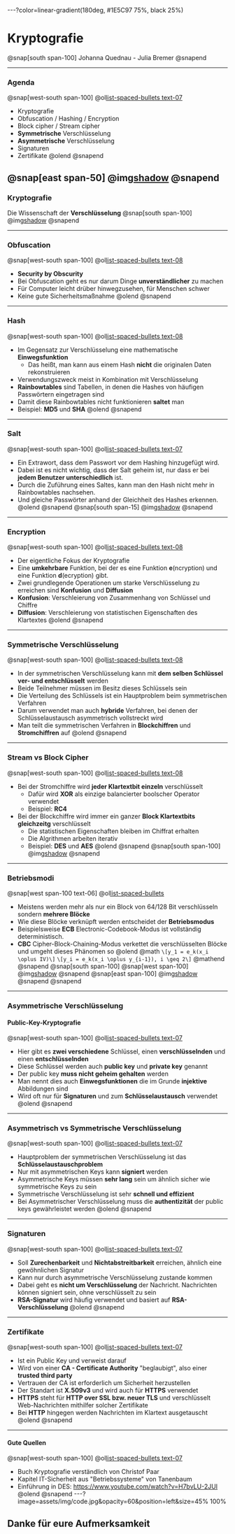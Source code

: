 ---?color=linear-gradient(180deg, #1E5C97 75%, black 25%)
# Kryptografie
@snap[south span-100]
Johanna Quednau - Julia Bremer
@snapend

---
### **Agenda**

@snap[west-south span-100]
@ol[list-spaced-bullets text-07](false)
- Kryptografie
- Obfuscation / Hashing / Encryption
- Block cipher / Stream cipher
- **Symmetrische** Verschlüsselung
- **Asymmetrische** Verschlüsselung
- Signaturen
- Zertifikate
@olend
@snapend

@snap[east span-50]
@img[shadow](assets/img/keys.jpg)
@snapend
---

### Kryptografie

Die Wissenschaft der **Verschlüsselung**
@snap[south span-100]
@img[shadow](assets/img/crypt_gebiete.png)
@snapend

---
### Obfuscation

@snap[west-south span-100]
@ol[list-spaced-bullets text-08](false)
- **Security by Obscurity**
- Bei Obfuscation geht es nur darum Dinge **unverständlicher** zu machen
- Für Computer leicht drüber hinwegzusehen, für Menschen schwer
- Keine gute Sicherheitsmaßnahme
@olend
@snapend

---
### Hash

@snap[west-south span-100]
@ol[list-spaced-bullets text-08](false)
- Im Gegensatz zur Verschlüsselung eine mathematische **Einwegsfunktion**
    - Das heißt, man kann aus einem Hash **nicht** die originalen Daten rekonstruieren
- Verwendungszweck meist in Kombination mit Verschlüsselung
- **Rainbowtables** sind Tabellen, in denen die Hashes von häufigen Passwörtern eingetragen sind
- Damit diese Rainbowtables nicht funktionieren **saltet** man
- Beispiel: **MD5** und **SHA**
@olend
@snapend

---
### Salt

@snap[west-south span-100]
@ol[list-spaced-bullets text-07](false)
- Ein Extrawort, dass dem Passwort vor dem Hashing hinzugefügt wird.
- Dabei ist es nicht wichtig, dass der Salt geheim ist, nur dass er bei **jedem Benutzer unterschiedlich** ist.
- Durch die Zuführung eines Saltes, kann man den Hash nicht mehr in Rainbowtables nachsehen.
- Und gleiche Passwörter anhand der Gleichheit des Hashes erkennen.
@olend
@snapend
@snap[south span-15]
@img[shadow](assets/img/salt.png)
@snapend

---
### Encryption

@snap[west-south span-100]
@ol[list-spaced-bullets text-08](false)
- Der eigentliche Fokus der Kryptografie
- Eine **umkehrbare** Funktion, bei der es eine Funktion **e**(ncryption) und eine Funktion **d**(ecryption) gibt.
- Zwei grundlegende Operationen um starke Verschlüsselung zu erreichen sind **Konfusion** und **Diffusion**
- **Konfusion**: Verschleierung von Zusammenhang von Schlüssel und Chiffre
- **Diffusion**: Verschleierung von statistischen Eigenschaften des Klartextes
@olend
@snapend

---
### **Symmetrische** Verschlüsselung

@snap[west-south span-100]
@ol[list-spaced-bullets text-08](false)
- In der symmetrischen Verschlüsselung kann mit **dem selben Schlüssel ver- und entschlüsselt** werden
- Beide Teilnehmer müssen im Besitz dieses Schlüssels sein
- Die Verteilung des Schlüssels ist ein Hauptproblem beim symmetrischen Verfahren
- Darum verwendet man auch **hybride** Verfahren, bei denen der Schlüsselaustausch asymmetrisch vollstreckt wird
- Man teilt die symmetrischen Verfahren in **Blockchiffren** und **Stromchiffren** auf
@olend
@snapend

---
### Stream vs Block Cipher
@snap[west-south span-100]
@ol[list-spaced-bullets text-08](false)
- Bei der Stromchiffre wird **jeder Klartextbit einzeln** verschlüsselt
   - Dafür wird **XOR** als einzige balancierter boolscher Operator verwendet
   - Beispiel: **RC4**
- Bei der Blockchiffre wird immer ein ganzer **Block Klartextbits gleichzeitg** verschlüsselt
   - Die statistischen Eigenschaften bleiben im Chiffrat erhalten
   - Die Algrithmen arbeiten iterativ
   - Beispiel: **DES** und **AES**
@olend
@snapend
@snap[south span-100]
@img[shadow](assets/img/DES.png)
@snapend

---
### Betriebsmodi
@snap[west span-100 text-06]
@ol[list-spaced-bullets](false)
- Meistens werden mehr als nur ein Block von 64/128 Bit verschlüsseln sondern **mehrere Blöcke**
- Wie diese Blöcke verknüpft werden entscheidet der **Betriebsmodus**
- Beispielsweise **ECB** Electronic-Codebook-Modus ist vollständig deterministisch.
- **CBC** Cipher-Block-Chaining-Modus verkettet die verschlüsselten Blöcke und umgeht dieses Phänomen so
@olend
@math
`\[y_1 = e_k(x_i \oplus IV)\]`
`\[y_i = e_k(x_i \oplus y_{i-1}), i \geq 2\]`
@mathend
@snapend
@snap[south span-100]
@snap[west span-100]
@img[shadow](assets/img/pingu1.png)
@snapend
@snap[east span-100]
@img[shadow](assets/img/pingu2.png)
@snapend
@snapend

---
### Asymmetrische Verschlüsselung
#### **Public-Key-Kryptografie**

@snap[west-south span-100]
@ol[list-spaced-bullets text-07](false)
- Hier gibt es **zwei verschiedene** Schlüssel, einen **verschlüsselnden** und einen **entschlüsselnden**
- Diese Schlüssel werden auch **public key** und **private key** genannt
- Der public key **muss nicht geheim gehalten** werden
- Man nennt dies auch **Einwegsfunktionen** die im Grunde **injektive** Abbildungen sind
- Wird oft nur für **Signaturen** und zum **Schlüsselaustausch** verwendet
@olend
@snapend

---
### Asymmetrisch vs Symmetrische Verschlüsselung

@snap[west-south span-100]
@ol[list-spaced-bullets text-07](false)
- Hauptproblem der symmetrischen Verschlüsselung ist das **Schlüsselaustauschproblem**
- Nur mit asymmetrischen Keys kann **signiert** werden
- Asymmetrische Keys müssen **sehr lang** sein um ähnlich sicher wie symmetrische Keys zu sein
- Symmetrische Verschlüsselung ist sehr **schnell und effizient**
- Bei Asymmetrischer Verschlüsselung muss die **authentizität** der public keys gewährleistet werden
@olend
@snapend

---
### Signaturen

@snap[west-south span-100]
@ol[list-spaced-bullets text-07](false)
- Soll **Zurechenbarkeit** und **Nichtabstreitbarkeit** erreichen, ähnlich eine gewöhnlichen Signatur
- Kann nur durch asymmetrische Verschlüsselung zustande kommen
- Dabei geht es **nicht um Verschlüsselung** der Nachricht. Nachrichten können signiert sein, ohne verschlüsselt zu sein
- **RSA-Signatur** wird häufig verwendet und basiert auf **RSA-Verschlüsselung**
@olend
@snapend
---
### Zertifikate

@snap[west-south span-100]
@ol[list-spaced-bullets text-07](false)
- Ist ein Public Key und verweist darauf
- Wird von einer **CA - Certificate Authority** "beglaubigt", also einer **trusted third party**
- Vertrauen der CA ist erforderlich um Sicherheit herzustellen
- Der Standart ist **X.509v3** und wird auch für **HTTPS** verwendet
- **HTTPS** steht für **HTTP over SSL bzw. neuer TLS** und verschlüsselt Web-Nachrichten mithilfer solcher Zertifikate
- Bei **HTTP** hingegen werden Nachrichten im Klartext ausgetauscht 
@olend
@snapend

---
#### Gute Quellen

@snap[west-south span-100]
@ol[list-spaced-bullets text-07](false)
- Buch Kryptografie verständlich von Christof Paar
- Kapitel IT-Sicherheit aus "Betriebssysteme" von Tanenbaum
- Einführung in DES: https://www.youtube.com/watch?v=H7bvLU-2JUI
@olend
@snapend
---?image=assets/img/code.jpg&opacity=60&position=left&size=45% 100%
## **Danke** für eure Aufmerksamkeit
